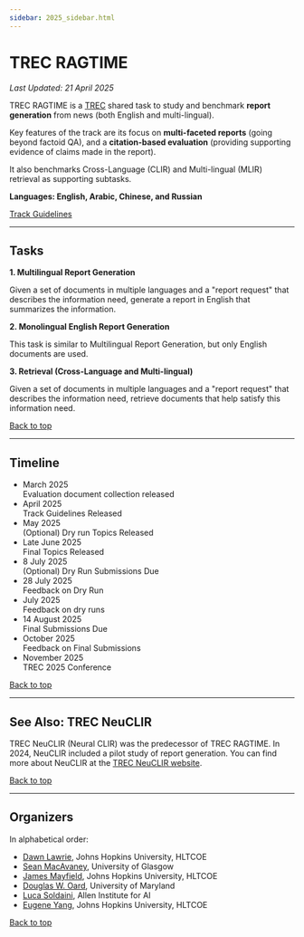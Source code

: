 ```yaml
---
sidebar: 2025_sidebar.html
---
```


# TREC RAGTIME

*Last Updated: 21 April 2025*

TREC RAGTIME is a [TREC](https://trec.nist.gov/) shared task to study and benchmark **report generation** from
news (both English and multi-lingual).

Key features of the track are its focus on **multi-faceted reports** (going beyond factoid QA), and a
**citation-based evaluation** (providing supporting evidence of claims made in the report).

It also benchmarks Cross-Language (CLIR) and Multi-lingual (MLIR) retrieval as supporting subtasks.

**Languages: English, Arabic, Chinese, and Russian**

[Track Guidelines](https://docs.google.com/document/d/13ttauQKJ9ufvfHyHIPEC6ZJk4PG0OYjwQwM1n4hd4x0/edit?usp=sharing)

-------

## Tasks

**1. Multilingual Report Generation**

Given a set of documents in multiple languages and a "report request" that describes the information need,
generate a report in English that summarizes the information.

**2. Monolingual English Report Generation**

This task is similar to Multilingual Report Generation, but only English documents are used.

**3. Retrieval (Cross-Language and Multi-lingual)**

Given a set of documents in multiple languages and a "report request" that describes the information need,
retrieve documents that help satisfy this information need.

<span class='navigate_toc'><i class="fas fa-arrow-up right-margin"></i><a href='#' class='navigate_toc'>Back to top</a></span>

-------

## Timeline

<ul class="steps steps-vertical mb-4">
  <li class="step-item">
    <div class="h3 m-0">March 2025</div>
    <div class="h3 m-0">Evaluation document collection released</div>
  </li>
  <li class="step-item">
    <div class="h3 m-0">April 2025</div>
    <div class="h3 m-0">Track Guidelines Released</div>
  </li>
  <li class="step-item active">
    <div class="h3 m-0">May 2025</div>
    <div class="h3 m-0">(Optional) Dry run Topics Released</div>
  </li>
  <li class="step-item">
    <div class="h3 m-0">Late June 2025</div>
    <div class="h3 m-0">Final Topics Released</div>
  </li>
  <li class="step-item">
    <div class="h3 m-0">8 July 2025</div>
    <div class="h3 m-0">(Optional) Dry Run Submissions Due</div>
  </li>
  <li class="step-item">
    <div class="h3 m-0">28 July 2025</div>
    <div class="h3 m-0">Feedback on Dry Run</div>
  </li>
  <li class="step-item">
    <div class="h3 m-0">July 2025</div>
    <div class="h3 m-0">Feedback on dry runs</div>
  </li>
  <li class="step-item">
    <div class="h3 m-0">14 August 2025</div>
    <div class="h3 m-0">Final Submissions Due</div>
  </li>
  <li class="step-item">
    <div class="h3 m-0">October 2025</div>
    <div class="h3 m-0">Feedback on Final Submissions</div>
  </li>
  <li class="step-item">
    <div class="h3 m-0">November 2025</div>
    <div class="h3 m-0">TREC 2025 Conference</div>
  </li>
</ul>

<span class='navigate_toc'><i class="fas fa-arrow-up right-margin"></i><a href='#' class='navigate_toc'>Back to top</a></span>

-------

## See Also: TREC NeuCLIR

TREC NeuCLIR (Neural CLIR) was the predecessor of TREC RAGTIME. In 2024, NeuCLIR included a pilot study of
report generation. You can find more about NeuCLIR at the [TREC NeuCLIR website](https://neuclir.github.io/).

<span class='navigate_toc'><i class="fas fa-arrow-up right-margin"></i><a href='#' class='navigate_toc'>Back to top</a></span>

-------

## Organizers

In alphabetical order:

- [Dawn Lawrie](https://hltcoe.jhu.edu/researcher/dawn-lawrie/), Johns Hopkins University, HLTCOE
- [Sean MacAvaney](https://macavaney.us/), University of Glasgow
- [James Mayfield](https://hltcoe.jhu.edu/researcher/james-mayfield/), Johns Hopkins University, HLTCOE
- [Douglas W. Oard](https://ischool.umd.edu/about/directory/douglas-w-oard), University of Maryland
- [Luca Soldaini](https://soldaini.net), Allen Institute for AI
- [Eugene Yang](https://www.eugene.zone/), Johns Hopkins University, HLTCOE

<span class='navigate_toc'><i class="fas fa-arrow-up right-margin"></i><a href='#' class='navigate_toc'>Back to top</a></span>
